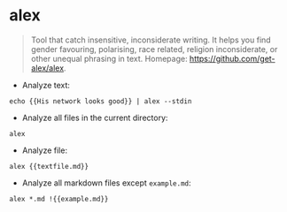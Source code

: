 # alex

> Tool that catch insensitive, inconsiderate writing.
> It helps you find gender favouring, polarising, race related, religion inconsiderate, or other unequal phrasing in text.
> Homepage: <https://github.com/get-alex/alex>.

- Analyze text:

`echo {{His network looks good}} | alex --stdin`

- Analyze all files in the current directory:

`alex`

- Analyze file:

`alex {{textfile.md}}`

- Analyze all markdown files except `example.md`:

`alex *.md !{{example.md}}`
